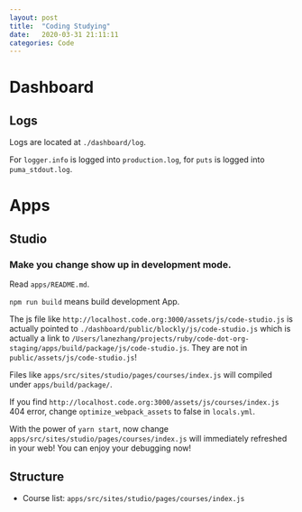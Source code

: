 ```yaml
---
layout: post
title:  "Coding Studying"
date:   2020-03-31 21:11:11
categories: Code
---
```


# Dashboard
## Logs
Logs are located at `./dashboard/log`.

For `logger.info` is logged into `production.log`, for `puts` is logged into `puma_stdout.log`.

# Apps
## Studio
### Make you change show up in development mode.
Read `apps/README.md`.

`npm run build` means build development App.

The js file like `http://localhost.code.org:3000/assets/js/code-studio.js` is actually pointed to 
`./dashboard/public/blockly/js/code-studio.js` which is actually a link to 
`/Users/lanezhang/projects/ruby/code-dot-org-staging/apps/build/package/js/code-studio.js`. 
They are not in `public/assets/js/code-studio.js`!

Files like `apps/src/sites/studio/pages/courses/index.js` will compiled under `apps/build/package/`.

If you find `http://localhost.code.org:3000/assets/js/courses/index.js` 404 error,
change `optimize_webpack_assets` to false in `locals.yml`.

With the power of `yarn start`, now change `apps/src/sites/studio/pages/courses/index.js` will immediately refreshed in your web!
You can enjoy your debugging now!  

## Structure
* Course list: `apps/src/sites/studio/pages/courses/index.js`

